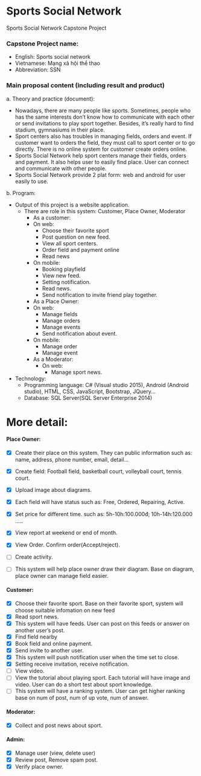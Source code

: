 # Sports Social Network 

Sports Social Network Capstone Project

### Capstone Project name:
*	English: Sports social network
*	Vietnamese: Mạng xã hội thể thao
*	Abbreviation: SSN

### Main proposal content (including result and product)  
  a. Theory and practice (document): 
*	Nowadays, there are many people like sports. Sometimes, people who has the same interests don’t know how to communicate with each other or send invitations to play sport together. Besides, it’s really hard to find stadium, gymnasiums in their place.
*	Sport centers also has troubles in managing fields, orders and event. If customer want to orders the field, they must call to sport center or to go directly. There is no online system for customer create orders online.
*	Sports Social Network help sport centers manage their fields, orders and payment. It also helps user to easily find place. User can connect and communicate with other people.
*	Sports Social Network provide 2 plat form: web and android for user easily to use.

b. Program:
- Output of this project is a website application.
  - There are role in this system: Customer, Place Owner, Moderator
    -	As a customer:
      -	On web:
        -	Choose their favorite sport
        -	Post question on new feed.
        -	View all sport centers.
        -	Order field and payment online
        -	Read news
      -	On mobile:
        -	Booking playfield
        -	View new feed.
        -	Setting notification.
        -	Read news.
        -	Send notification to invite friend play together.
    -	As a Place Owner:
      -	On web:
        -	Manage fields
        -	Manage orders
        -	Manage events
        -	Send notification about event.
      -	On mobile:
        -	Manage order
        -	Manage event
    - As a Moderator:
      - On web:	
        -	Manage sport news.
- Technology:
  - Programming language: C# (Visual studio 2015), Android (Android studio), HTML, CSS, JavaScript, Bootstrap, JQuery...
  - Database: SQL Server(SQL Server Enterprise 2014)

# More detail:
#### Place Owner:
- [x] Create their place on this system. They can public information such as: name, address, phone number, email, detail…
- [x] Create field: Football field, basketball court, volleyball court, tennis court.
- [x] Upload image about diagrams.
 
- [x] Each field will have status such as: Free, Ordered, Repairing, Active. 
- [x] Set price for different time. such as: 5h-10h:100.000đ; 10h-14h:120.000 ….. 
- [x] View report at weekend or end of month.
- [x] View Order. Confirm order(Accept/reject).
- [ ] Create activity.
- [ ] This system will help place owner draw their diagram. Base on diagram, place owner can manage field easier.

#### Customer:
- [x] Choose their favorite sport. Base on their favorite sport, system will choose suitable infomation on new feed
- [x] Read sport news.
- [x] This system will have feeds. User can post on this feeds or answer on another user’s post. 
- [x] Find field nearby
- [x] Book field and online payment. 
- [x] Send invite to another user.
- [x] This system will push notification user when the time set to close.
- [x] Setting receive invitation, receive notification.
- [ ] View video.
- [ ] View the tutorial about playing sport. Each tutorial will have image and video. User can do a short test about sport knowledge.
- [ ] This system will have a ranking system. User can get higher ranking base on num of post, num of up vote, num of answer.

#### Moderator:
- [x] Collect and post news about sport.

#### Admin: 
- [x] Manage user (view, delete user)
- [x] Review post, Remove spam post.
- [x] Verify place owner.
